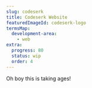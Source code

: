```yaml
---
slug: codeserk
title: Codeserk Website
featuredImageId: codeserk-logo
termsMap:
  development-area:
    - web
extra:
  progress: 80
  status: wip
  order: 4
---
```


Oh boy this is taking ages!
